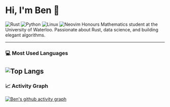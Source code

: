 # Hi, I'm Ben 👋
![Rust](https://img.shields.io/badge/-Rust-000?&logo=Rust&logoColor=white)
![Python](https://img.shields.io/badge/-Python-000?&logo=Python)
![Linux](https://img.shields.io/badge/-Linux-000?&logo=linux)
![Neovim](https://img.shields.io/badge/-Neovim-000?&logo=neovim)
Honours Mathematics student at the University of Waterloo. Passionate about Rust, data science, and building elegant algorithms.

---

### 💻 Most Used Languages
![Top Langs](https://github-readme-stats.vercel.app/api/top-langs/?username=brweinstein&layout=compact&theme=tokyonight)
---
### 📈 Activity Graph
[![Ben's github activity graph](https://github-readme-activity-graph.vercel.app/graph?username=brweinstein&theme=react-dark)](https://github.com/Ashutosh00710/github-readme-activity-graph)
